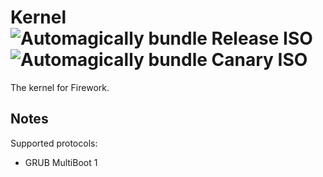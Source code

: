 # Kernel ![Automagically bundle Release ISO](https://github.com/Firework-OS/Kernel/workflows/Automagically%20bundle%20Release%20ISO/badge.svg) ![Automagically bundle Canary ISO](https://github.com/Firework-OS/Kernel/workflows/Automagically%20bundle%20Canary%20ISO/badge.svg)
The kernel for Firework.

## Notes
Supported protocols:
- GRUB MultiBoot 1

